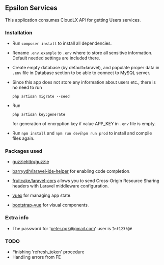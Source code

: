 ## Epsilon Services

This application consumes CloudLX API for getting Users services.

### Installation
- Run `composer install` to install all dependencies.
- Rename `.env.example` to `.env` where to store all sensitive information. Default needed settings are included there.
- Create empty database (by default=laravel), and populate proper data in `.env` file in Database section to be able to connect to MySQL server.
- Since this app does not store any information about users etc., there is no need to run 

    ```php artisan migrate --seed```
- Run 
 
    ```php artisan key:generate``` 
    
    for generation of encryption key if value APP_KEY in `.env` file is empty.
- Run `npm install` and `npm run dev`/`npm run prod` to install and compile files again.

### Packages used
- [guzzlehttp/guzzle](https://github.com/guzzle/guzzle)
- [barryvdh/laravel-ide-helper](https://github.com/barryvdh/laravel-ide-helper) for enabling code completion.
- [fruitcake/laravel-cors](https://github.com/fruitcake/laravel-cors) allows you to send Cross-Origin Resource Sharing headers with Laravel middleware configuration.

- [vuex](https://vuex.vuejs.org/) for managing app state. 
- [bootstrap-vue](https://bootstrap-vue.js.org/docs/components/form/) for visual components. 

### Extra info
- The password for 'peter.pgk@gmail.com' user is `Inf123!@#`

### TODO
- Finishing 'refresh_token' procedure
- Handling errors from FE
